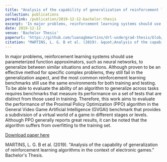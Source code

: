 ```yaml
---
title: "Analysis of the capability of generalization of reinforcement learning algorithms in the context of electronic games"
collection: publications
permalink: /publication/2019-12-12-bachelor-thesis
excerpt: 'In major problems, reinforcement learning systems should use parameterized function approximators, such as neural networks, to generalize between similar situations and actions. Although proven to be an effective method for specific complex problems, they still fail in the generalization aspect, and the most common reinforcement learning benchmarks still use the same environments for both training and testing. To be able to evaluate the ability of an algorithm to generalize across tasks requires benchmarks that measure its performance on a set of tests that are distinct from those used in training. Therefore, this work aims to evaluate the performance of the Proximal Policy Optimization (PPO) algorithm in the General Video Game Artificial Intelligence (GVGAI) benchmark that provides a subdivision of a virtual world of a game in different stages or levels. Although PPO generally reports great results, it can be noted that the algorithm suffers from overfitting to the training set.'
date: 2019-12-12
venue: 'Bachelor Thesis'
paperurl: 'https://github.com/luanagbmartins/drl-undergrad-thesis/blob/master/MonografiaTCC.pdf'
citation: "MARTINS, L. G. B et al. (2019). &quot;Analysis of the capability of generalization of reinforcement learning algorithms in the context of electronic games.&quot; Bachelor's Thesis."
---
```

In major problems, reinforcement learning systems should use parameterized function approximators, such as neural networks, to generalize between similar situations and actions. Although proven to be an effective method for specific complex problems, they still fail in the generalization aspect, and the most common reinforcement learning benchmarks still use the same environments for both training and testing. To be able to evaluate the ability of an algorithm to generalize across tasks requires benchmarks that measure its performance on a set of tests that are distinct from those used in training. Therefore, this work aims to evaluate the performance of the Proximal Policy Optimization (PPO) algorithm in the General Video Game Artificial Intelligence (GVGAI) benchmark that provides a subdivision of a virtual world of a game in different stages or levels. Although PPO generally reports great results, it can be noted that the algorithm suffers from overfitting to the training set.

[Download paper here](https://github.com/luanagbmartins/drl-undergrad-thesis/blob/master/MonografiaTCC.pdf)

MARTINS, L. G. B et al. (2019). &quot;Analysis of the capability of generalization of reinforcement learning algorithms in the context of electronic games.&quot; Bachelor's Thesis.